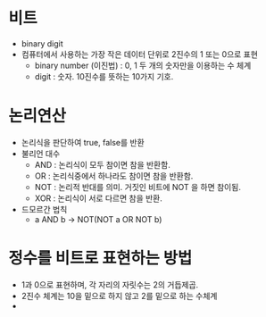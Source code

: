 # 비트
* binary digit
* 컴퓨터에서 사용하는 가장 작은 데이터 단위로 2진수의 1 또는 0으로 표현
    * binary number (이진법) : 0, 1 두 개의 숫자만을 이용하는 수 체계
    * digit : 숫자. 10진수를 뜻하는 10가지 기호.
    
# 논리연산
* 논리식을 판단하여 true, false를 반환
* 불리언 대수
    * AND : 논리식이 모두 참이면 참을 반환함.
    * OR : 논리식중에서 하나라도 참이면 참을 반환함.
    * NOT : 논리적 반대를 의미. 거짓인 비트에 NOT 을 하면 참이됨.
    * XOR : 논리식이 서로 다르면 참을 반환.
* 드모르간 법칙
    * a AND b -> NOT(NOT a OR NOT b)

# 정수를 비트로 표현하는 방법
* 1과 0으로 표현하며, 각 자리의 자릿수는 2의 거듭제곱.
* 2진수 체계는 10을 밑으로 하지 않고 2를 밑으로 하는 수체계 
*